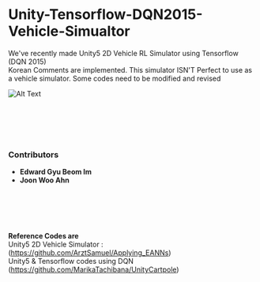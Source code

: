 # Unity-Tensorflow-DQN2015-Vehicle-Simualtor

We've recently made Unity5 2D Vehicle RL Simulator using Tensorflow (DQN 2015)  
Korean Comments are implemented.
This simulator ISN'T Perfect to use as a vehicle simulator. Some codes need to be modified and revised


![Alt Text](https://github.com/tigerk0430/Unity-Tensorflow-DQN2015-Vehicle-Simulator/blob/master/unity_RL_simulator.gif)


<br/>
<br/>
<br/>
<br/>




 ### Contributors
 - **Edward Gyu Beom Im**  
 - **Joon Woo Ahn**
  
  
  
<br/>
<br/>
<br/>
<br/>
  

  
**Reference Codes are**  
Unity5 2D Vehicle Simulator : (https://github.com/ArztSamuel/Applying_EANNs)  
Unity5 & Tensorflow codes using DQN (https://github.com/MarikaTachibana/UnityCartpole)
